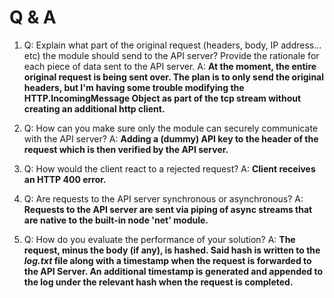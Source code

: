 # Q & A

 1. Q: Explain what part of the original request (headers, body, IP address... etc) the module should send to the API server? Provide the rationale for each piece of data sent to the API server.
A:  **At the moment, the entire original request is being sent over. The plan is to only send the original headers, but I'm having some trouble modifying the HTTP.IncomingMessage Object as part of the tcp stream without creating an additional http client.**

 2. Q: How can you make sure only the module can securely communicate with the API
server?
A: **Adding a (dummy) API key to the header of the request which is then verified by the API server.**

 3. Q: How would the client react to a rejected request?
 A: **Client receives an HTTP 400 error.**

 4. Q: Are requests to the API server synchronous or asynchronous?
 A: **Requests to the API server are sent via piping of async streams that are native to the built-in node 'net' module.**

 5. Q: How do you evaluate the performance of your solution?
 A: **The request, minus the body (if any), is hashed. Said hash is written to the *log.txt* file along with a timestamp when the request is forwarded to the API Server. An additional timestamp is generated and appended to the log under the relevant hash when the request is completed.**